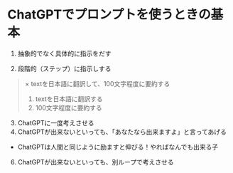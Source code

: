 # ChatGPTでプロンプトを使うときの基本

1. 抽象的でなく具体的に指示をだす

2. 段階的（ステップ）に指示しする
> × textを日本語に翻訳して、100文字程度に要約する  
> 1. textを日本語に翻訳する  
> 2. 100文字程度に要約する  

3. ChatGPTに一度考えさせる
4. ChatGPTが出来ないといっても、「あなたなら出来ますよ」と言ってあげる
 - ChatGPTは人間と同じように励ますと伸びる！やればなんでも出来る子
6. ChatGPTが出来ないといっても、別ループで考えさせる
